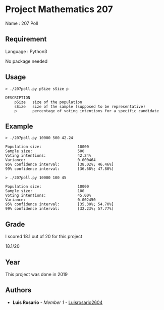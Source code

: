 # Project Mathematics 207

Name : 207 Poll

## Requirement

Language : Python3

No package needed

## Usage

```
> ./207poll.py pSize sSize p

DESCRIPTION
    pSize   size of the population
    sSize   size of the sample (supposed to be representative)
    p       percentage of voting intentions for a specific candidate
```

## Example

```
> ./207poll.py 10000 500 42.24

Population size:                10000
Sample size:                    500
Voting intentions:              42.24%
Variance:                       0.000464
95% confidence interval:        [38.02%; 46.46%]
99% confidence interval:        [36.68%; 47.80%]

```

```
> ./207poll.py 10000 100 45

Population size:                10000
Sample size:                    100
Voting intentions:              45.00%
Variance:                       0.002450
95% confidence interval:        [35.30%; 54.70%]
99% confidence interval:        [32.23%; 57.77%]
```

## Grade

I scored 18.1 out of 20 for this project

18.1/20

## Year

This project was done in 2019

## Authors

* **Luis Rosario** - *Member 1* - [Luisrosario2604](https://github.com/Luisrosario2604)
